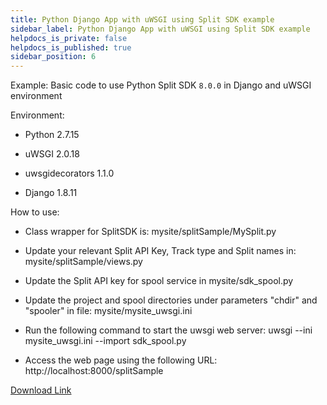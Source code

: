 ```yaml
---
title: Python Django App with uWSGI using Split SDK example
sidebar_label: Python Django App with uWSGI using Split SDK example
helpdocs_is_private: false
helpdocs_is_published: true
sidebar_position: 6
---
```


<p>
  <button hidden style={{borderRadius:'8px', border:'1px', fontFamily:'Courier New', fontWeight:'800', textAlign:'left'}}> help.split.io link: https://help.split.io/hc/en-us/articles/360028611051-Python-Django-App-with-uWSGI-using-Split-SDK-example <br /> ✘ download file does not exist </button>
</p>

Example: Basic code to use Python Split SDK `8.0.0` in Django and uWSGI environment

Environment:

* Python 2.7.15
* uWSGI 2.0.18

* uwsgidecorators 1.1.0

* Django 1.8.11

How to use:

* Class wrapper for SplitSDK is:
         mysite/splitSample/MySplit.py

* Update your relevant Split API Key, Track type and Split names in:
         mysite/splitSample/views.py

* Update the Split API key for spool service in
         mysite/sdk_spool.py 

* Update the project and spool directories under parameters "chdir" and "spooler" in file:
         mysite/mysite_uwsgi.ini 

* Run the following command to start the uwsgi web server:
         uwsgi --ini mysite_uwsgi.ini --import sdk_spool.py

* Access the web page using the following URL:
         http://localhost:8000/splitSample

 

[Download Link](https://drive.google.com/a/split.io/file/d/17zqwfkwlX4Y0dED8gzhxk1p21YbIaX-8/view?usp=sharing)